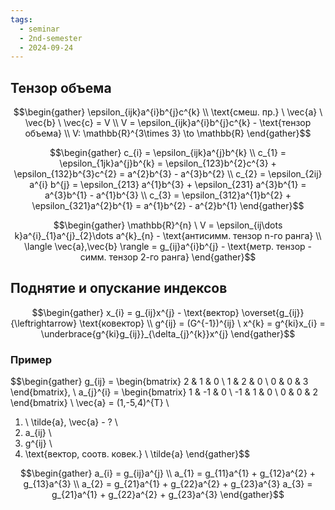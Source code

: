 ```yaml
---
tags:
  - seminar
  - 2nd-semester
  - 2024-09-24
---
```

## Тензор объема
 $$\begin{gather} \epsilon_{ijk}a^{i}b^{j}c^{k} \\
\text{смеш. пр.} \ \vec{a} \ \vec{b} \ \vec{c} = V \\
V = \epsilon_{ijk}a^{i}b^{j}c^{k} - \text{тензор объема} \\
V: \mathbb{R}^{3\times 3} \to \mathbb{R}
\end{gather}$$

$$\begin{gather}
c_{i} = \epsilon_{ijk}a^{j}b^{k} \\
c_{1} = \epsilon_{1jk}a^{j}b^{k} = \epsilon_{123}b^{2}c^{3} + \epsilon_{132}b^{3}c^{2} = a^{2}b^{3} - a^{3}b^{2} \\
c_{2} = \epsilon_{2ij} a^{i} b^{j} = \epsilon_{213} a^{1}b^{3} + \epsilon_{231} a^{3}b^{1} = a^{3}b^{1} - a^{1}b^{3} \\
c_{3} = \epsilon_{312}a^{1}b^{2} + \epsilon_{321}a^{2}b^{1} = a^{1}b^{2} - a^{2}b^{1}
\end{gather}$$

$$\begin{gather}
\mathbb{R}^{n} \ V = \epsilon_{ij\dots k}a^{i}_{1}a^{j}_{2}\dots a^{k}_{n} - \text{антисимм. тензор n-го ранга} \\
\langle \vec{a},\vec{b} \rangle = g_{ij}a^{i}b^{j} - \text{метр. тензор - симм. тензор 2-го ранга}
\end{gather}$$

## Поднятие и опускание индексов

$$\begin{gather}
x_{i} = g_{ij}x^{j} - \text{вектор} \overset{g_{ij}}{\leftrightarrow} \text{ковектор} \\
g^{ij} = (G^{-1})^{ij} \ x^{k} = g^{ki}x_{i} = \underbrace{g^{ki}g_{ij}}_{\delta_{j}^{k}}x^{j}
\end{gather}$$

### Пример

$$\begin{gather}
g_{ij} = \begin{bmatrix}
2 & 1 & 0 \\
1 & 2 & 0 \\
0 & 0 & 3
\end{bmatrix}, \ a_{j}^{i} = \begin{bmatrix}
1 & -1 & 0 \\
-1 & 1 & 0 \\
0 & 0 & 2
\end{bmatrix} \\
\vec{a} = (1,-5,4)^{T} \\
1) \ \tilde{a}, \vec{a} - ? \\
2) a_{ij} \\
3) g^{ij} \\
4) \text{вектор, соотв. ковек.} \ \tilde{a}
\end{gather}$$

$$\begin{gather}
a_{i} = g_{ij}a^{j} \\
a_{1} = g_{11}a^{1} + g_{12}a^{2} + g_{13}a^{3} \\
a_{2} = g_{21}a^{1} + g_{22}a^{2} + g_{23}a^{3}
a_{3} = g_{21}a^{1} + g_{22}a^{2} + g_{23}a^{3}
\end{gather}$$